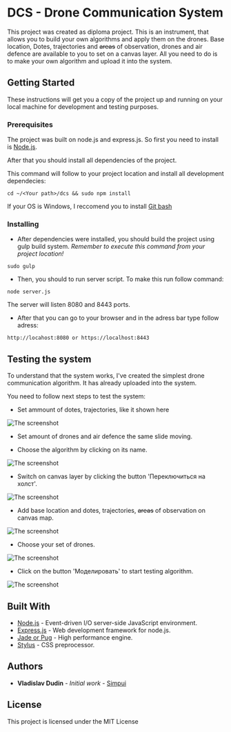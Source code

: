 # DCS - Drone Communication System

This project was created as diploma project. This is an instrument, that allows you to build your own algorithms and apply them on the drones. Base location, Dotes, trajectories and ~~areas~~ of observation, drones and air defence are available to you to set on a canvas layer. All you need to do is to make your own algorithm and upload it into the system.

## Getting Started

These instructions will get you a copy of the project up and running on your local machine for development and testing purposes.

### Prerequisites

The project was built on node.js and express.js. So first you need to install is [Node.js](https://nodejs.org/en/).

After that you should install all dependencies of the project.

This command will follow to your project location and install all development dependecies:
```
cd ~/<Your path>/dcs && sudo npm install
```

If your OS is Windows, I reccomend you to install [Git bash](https://git-for-windows.github.io/)

### Installing

* After dependencies were installed, you should build the project using gulp build system. _Remember to execute this command from your project location!_

```
sudo gulp
```

* Then, you should to run server script. To make this run follow command:

```
node server.js
```
The server will listen 8080 and 8443 ports.

* After that you can go to your browser and in the adress bar type follow adress:

```
http://locahost:8080 or https://localhost:8443
```

## Testing the system

To understand that the system works, I've created the simplest drone communication algorithm. It has already uploaded into the system.

You need to follow next steps to test the system:

* Set ammount of dotes, trajectories, like it shown here

![The screenshot](https://image.ibb.co/mio7fa/1_Step.png)

* Set amount of drones and air defence the same slide moving.

* Choose the algorithm by clicking on its name.

![The screenshot](https://image.ibb.co/fg4PRF/2_Step.png)

* Switch on canvas layer by clicking the button 'Переключиться на холст'.

![The screenshot](http://image.prntscr.com/image/f9de6d1b443946c7b7b0c61147164c7f.png)

* Add base location and dotes, trajectories, ~~areas~~ of observation on canvas map.

![The screenshot](http://image.prntscr.com/image/e3a93bab813049c0947c47c9ce4e364f.png)

* Choose your set of drones.

![The screenshot](http://image.prntscr.com/image/de479b49fcf74ae5b509d3ec6df5ea62.png)

* Click on the button 'Моделировать' to start testing algorithm.

![The screenshot](http://image.prntscr.com/image/eb849ac0895a403ebc7054d2b6236e3b.png)

## Built With

* [Node.js](https://nodejs.org/) - Event-driven I/O server-side JavaScript environment.
* [Express.js](https://expressjs.com/) - Web development framework for node.js.
* [Jade or Pug](https://github.com/pugjs/pug) - High performance engine.
* [Stylus](stylus-lang.com/) - CSS preprocessor.

## Authors

* **Vladislav Dudin** - *Initial work* - [Simpui](https://github.com/Sumpui)

## License

This project is licensed under the MIT License
